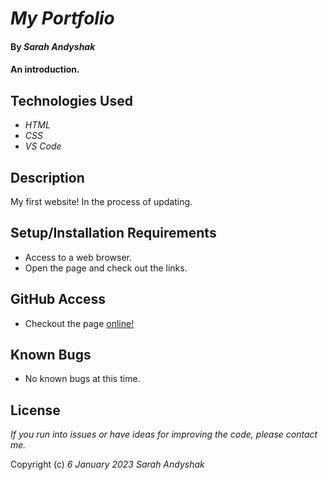 # _My Portfolio_

#### By _**Sarah Andyshak**_

#### An introduction.

## Technologies Used

* _HTML_
* _CSS_
* _VS Code_

## Description

My first website! In the process of updating.

## Setup/Installation Requirements

* Access to a web browser.
* Open the page and check out the links.

## GitHub Access

* Checkout the page [online!](https://sarahandyshak.github.io/my-portfolio/)

## Known Bugs

* No known bugs at this time.

## License

_If you run into issues or have ideas for improving the code, please contact me._

Copyright (c) _6 January 2023_ _Sarah Andyshak_